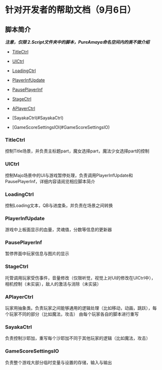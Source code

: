 # 针对开发者的帮助文档（9月6日）

## 脚本简介

 **_注意，仅限 2.Script文件夹中的脚本，PureAmaya命名空间内的类不做介绍_** 

- [TitleCtrl](#TitleCtrl)

- [UICtrl](#UICtrl)

- [LoadingCtrl](#LoadingCtrl)

- [PlayerInfUpdate](#PlayerInfUpdate)

- [PausePlayerInf](#PausePlayerInf)

- [StageCtrl](#StageCtrl)

- [APlayerCtrl](#APlayerCtrl)

- [SayakaCtrl(#SayakaCtrl)

- [GameScoreSettingsIOl(#GameScoreSettingsIO)


### TitleCtrl

控制Title场景，并负责主标题part，魔女选择part，魔法少女选择part的控制

### UICtrl

控制Majo场景中的UI与游戏暂停处理，负责调用PlayerInfUpdate和PausePlayerInf，详细内容请阅览相应脚本简介

### LoadingCtrl

控制Loading文本，QB与进度条，并负责在场景之间转换

### PlayerInfUpdate

游戏中上板面显示的血量，灵魂值，分数等信息的更新器

### PausePlayerInf

暂停界面中玩家信息与图片的显示

### StageCtrl

托管调用玩家受伤事件，音量修改（仅限听觉，视觉上对UI的修改在UICtrl中），相机控制（未实装），敌人的激活与消除（未实装）

### APlayerCtrl

玩家用抽象类。负责玩家之间能够通用的逻辑处理（比如移动，动画，跳跃），每个玩家不同的部分（比如魔法，攻击）
由每个玩家各自的脚本进行重写

### SayakaCtrl

负责控制沙耶加，重写每个沙耶加不同于其他玩家的逻辑（比如魔法，攻击）

### GameScoreSettingsIO 

负责整个游戏大部分临时变量与设置的存储，输入与输出




